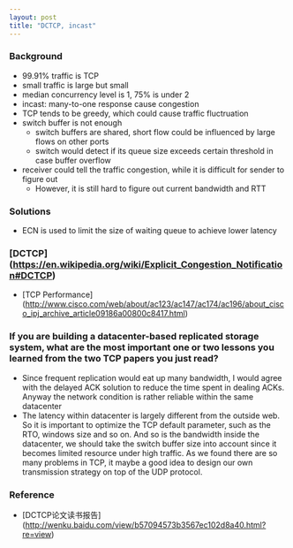 ```yaml
---
layout: post
title: "DCTCP, incast"
---
```


### Background
* 99.91% traffic is TCP
* small traffic is large but small
* median concurrency level is 1, 75% is under 2
* incast: many-to-one response cause congestion
* TCP tends to be greedy, which could cause traffic fluctruation
* switch buffer is not enough
    * switch buffers are shared, short flow could be influenced by large flows on other ports
    * switch would detect if its queue size exceeds certain threshold in case buffer overflow
* receiver could tell the traffic congestion, while it is difficult for sender to figure out
    * However, it is still hard to figure out current bandwidth and RTT

### Solutions
* ECN is used to limit the size of waiting queue to achieve lower latency

### [DCTCP] (https://en.wikipedia.org/wiki/Explicit_Congestion_Notification#DCTCP)
* [TCP Performance] (http://www.cisco.com/web/about/ac123/ac147/ac174/ac196/about_cisco_ipj_archive_article09186a00800c8417.html)

### If you are building a datacenter-based replicated storage system, what are the most important one or two lessons you learned from the two TCP papers you just read?
* Since frequent replication would eat up many bandwidth, I would agree with the delayed ACK solution to reduce the time spent in dealing ACKs. Anyway the network condition is rather reliable within the same datacenter
* The latency within datacenter is largely different from the outside web. So it is important to optimize the TCP default parameter, such as the RTO, windows size and so on. And so is the bandwidth inside the datacenter, we should take the switch buffer size into account since it becomes limited resource under high traffic. As we found there are so many problems in TCP, it maybe a good idea to design our own transmission strategy on top of the UDP protocol.

### Reference
* [DCTCP论文读书报告] (http://wenku.baidu.com/view/b57094573b3567ec102d8a40.html?re=view)
